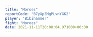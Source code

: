 ```yaml
---
title: "Moroes"
reportCode: "B7yXpZMgPLvnYGK2"
player: "Bibihammer"
fight: "Moroes"
date: 2021-11-11T20:08:04.971000+00:00
---
```

